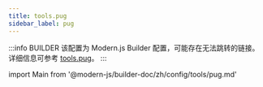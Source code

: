 ```yaml
---
title: tools.pug
sidebar_label: pug
---
```


:::info BUILDER
该配置为 Modern.js Builder 配置，可能存在无法跳转的链接。详细信息可参考 [tools.pug](https://modernjs.dev/builder/zh/api/config-tools.html#tools-pug)。
:::

import Main from '@modern-js/builder-doc/zh/config/tools/pug.md'

<Main />
